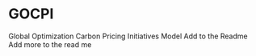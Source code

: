 # GOCPI
Global Optimization Carbon Pricing Initiatives Model
Add to the Readme
Add more to the read me
